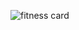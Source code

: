 ![fitness card](https://user-images.githubusercontent.com/101947194/218535005-47656fc4-281d-48ed-974c-6c2c8e812fea.jpg)
